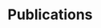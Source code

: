 <h1>Publications</h1>
<div id="bibtex_display" callback="removeExtraFields(bibtex_display)">
    <div class="bibtex_template" style="display: none;">
        <ul>
            <li>
                <span class="if title">
                    <span class="title" style="font-weight: bold;"></span>
                </span>
                <div class="if author">
                    <span class="author" style="font-size: 14px;"></span>
                </div>
                <div>
                    <span class="if journal"><em><span class="journal"></span></em>,</span>
                    <span class="if publisher"><em><span class="publisher"></span></em>,</span>
                    <span class="if booktitle">In <em><span class="booktitle"></span></em>,</span>
                    <span class="if address"><span class="address"></span>,</span>
                    <span class="if month"><span class="month"></span>,</span>
                    <span class="if year"><span class="year"></span>.</span>
                    <span class="if note"><span class="note"></span></span>
                </div>
                <div>
                    <a class="bibtexVar" href="pdf/+BIBTEXKEY+.pdf" extra="BIBTEXKEY">
                        [pdf]
                    </a>
                    {% for field in site.pub.bib_extra_fields %}
                        <span class="if {{ field }}">
                            <a class="{{ field }}" extra="{{ field }}">
                                [{{ field }}]
                            </a>
                        </span>
                    {% endfor %}
                    <a class="bibtexVar" role="button" data-bs-toggle="collapse" href="#bib+BIBTEXKEY+"
                        aria-expanded="false" aria-controls="bib+BIBTEXKEY+" extra="BIBTEXKEY" bibtexjs-css-escape>
                        [bib]
                    </a>
                </div>
                <div class="bibtexVar collapse" id="bib+BIBTEXKEY+" extra="BIBTEXKEY">
                    <div class="well">
                        <pre><span class="bibtexraw noread"></span></pre>
                    </div>
                </div>
            </li>
        </ul>
    </div>
</div>

<script src="/src/bibtex_js.js" type="text/javascript" charset="utf-8"></script>
<bibtex src="pub.bib"></bibtex>

<script>
removeExtraFields = function(a){
    $('.bibtexraw').each(function(index, bib){
        innerHTML = bib.innerHTML;
        {% for field in site.pub.bib_extra_fields %}
            innerHTML = innerHTML.replace(/\n\s*{{ field }}\s*=.*\n/g, "\n")
        {% endfor %}
        bib.innerHTML = innerHTML;
    })
}
</script>